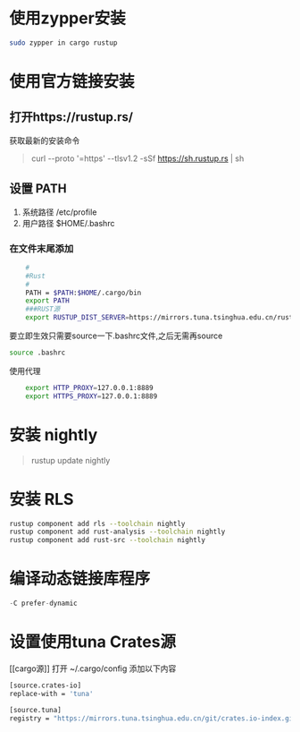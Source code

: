 # 使用zypper安装
```sh
sudo zypper in cargo rustup
```
# 使用官方链接安装
## 打开https://rustup.rs/

获取最新的安装命令

> curl --proto '=https' --tlsv1.2 -sSf https://sh.rustup.rs | sh

## 设置 PATH

1. 系统路径
   /etc/profile
2. 用户路径
   $HOME/.bashrc

### 在文件末尾添加

```sh
    #
    #Rust
    # 
    PATH = $PATH:$HOME/.cargo/bin
    export PATH
    ###RUST源
    export RUSTUP_DIST_SERVER=https://mirrors.tuna.tsinghua.edu.cn/rustup
```
要立即生效只需要source一下.bashrc文件,之后无需再source 
```sh
source .bashrc
```

使用代理
```sh
    export HTTP_PROXY=127.0.0.1:8889
    export HTTPS_PROXY=127.0.0.1:8889
```

# 安装 nightly

> rustup update nightly

# 安装 RLS

```sh
rustup component add rls --toolchain nightly
rustup component add rust-analysis --toolchain nightly
rustup component add rust-src --toolchain nightly
```

# 编译动态链接库程序

```rust
-C prefer-dynamic
```

# 设置使用tuna Crates源
[[cargo源]]
打开 ~/.cargo/config 添加以下内容

```sh
[source.crates-io]
replace-with = 'tuna'

[source.tuna]
registry = "https://mirrors.tuna.tsinghua.edu.cn/git/crates.io-index.git"
```
